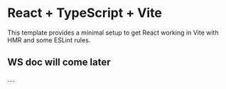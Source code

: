 # React + TypeScript + Vite

This template provides a minimal setup to get React working in Vite with HMR and some ESLint rules.

## WS doc will come later

....

